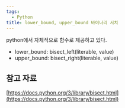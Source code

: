 ```yaml
---
tags:
  - Python
title: lower_bound, upper_bound 바이너리 서치
---
```


python에서 자체적으로 함수로 제공하고 있다.

- lower_bound: bisect_left(literable, value)
- upper_bound: bisect_right(literable, value)

## 참고 자료

[https://docs.python.org/3/library/bisect.html](https://docs.python.org/3/library/bisect.html)
